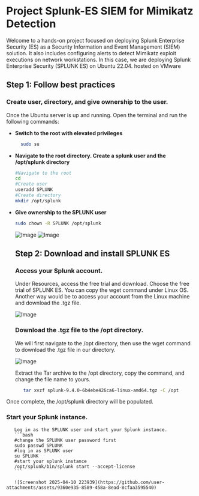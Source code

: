 # Project Splunk-ES SIEM for Mimikatz Detection
Welcome to a hands-on project focused on deploying Splunk Enterprise Security (ES) as a Security Information and Event Management (SIEM) solution. It also includes configuring alerts to detect Mimikatz exploit executions on network workstations.
In this case, we are deploying Splunk Enterprise Security (SPLUNK ES) on Ubuntu 22.04. hosted on VMware


## Step 1: Follow best practices

### Create user, directory, and give ownership to the user.
Once the Ubuntu server is up and running. Open the terminal and run the following commands: 
- **Switch to the root with elevated privileges**
  ```bash 
    sudo su
  ```
- **Navigate to the root directory. Create a splunk user and the /opt/splunk directory**
  ```bash 
  #Navigate to the root
  cd
  #Create user
  useradd SPLUNK
  #Create directory
  mkdir /opt/splunk
  ```
- **Give ownership to the SPLUNK user**
  ```bash
  sudo chown -R SPLUNK /opt/splunk
     ```
  ![Image](https://github.com/user-attachments/assets/a3436836-6aaa-406c-af26-74616c5053b2)
  ![Image](https://github.com/user-attachments/assets/082c1a60-9cac-430b-86b8-39ce702bba92)

  ## Step 2: Download and install SPLUNK ES
  ### Access your Splunk account.

   Under Resources, access the free trial and download. Choose the free trial of SPLUNK ES. You can copy the wget command under Linux OS. Another way would be to access your account from the Linux machine and download the .tgz file.
  
     
  
  ![Image](https://github.com/user-attachments/assets/f9ed4308-5cea-4569-8d63-e93f56ab8829)

  ### Download the .tgz file to the /opt directory.

     We will first navigate to the /opt directory, then use the wget command to download the .tgz file in our directory. 
  
   ![Image](https://github.com/user-attachments/assets/237ef338-17e2-4a62-891b-dafa99f016d3)

     Extract the Tar archive to the /opt directory, copy the command, and change the file name to yours. 
  ```bash
     tar xvzf splunk-9.4.0-6b4ebe426ca6-linux-amd64.tgz -C /opt
  ```
Once complete, the /opt/splunk directory will be populated. 
 
  ### Start your Splunk instance.
       Log in as the SPLUNK user and start your Splunk instance.
       ```bash
       #change the SPLUNK user password first
       sudo passwd SPLUNK
       #log in as SPLUNK user
       su SPLUNK
       #start your splunk instance
       /opt/splunk/bin/splunk start --accept-license
       ```

       ![Screenshot 2025-04-10 223939](https://github.com/user-attachments/assets/9360e935-8589-458a-8ead-8cfaa3595540)
